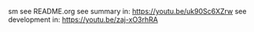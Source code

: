 sm
see README.org
see summary in: https://youtu.be/uk90Sc6XZrw
see development in: https://youtu.be/zaj-xO3rhRA

